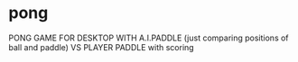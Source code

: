 # pong

PONG GAME FOR DESKTOP WITH A.I.PADDLE (just comparing positions of ball and paddle) VS PLAYER PADDLE with scoring 
